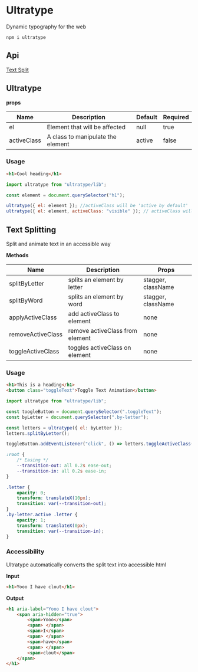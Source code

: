# Ultratype

Dynamic typography for the web

`npm i ultratype`

## Api

[Text Split](https://github.com/frzrbox/ultratype#text-splitting)

## Ultratype

**props**

<!-- prettier-ignore -->
| Name        | Description                       | Default | Required |
|-------------|-----------------------------------|---------|----------|
| el          | Element that will be affected     | null    | true     |
| activeClass | A class to manipulate the element | active  | false    |

### Usage

```html
<h1>Cool heading</h1>
```

```js
import ultratype from "ultratype/lib";

const element = document.querySelector("h1");

ultratype({ el: element }); //activeClass will be 'active by default'
ultratype({ el: element, activeClass: "visible" }); // activeClass will be 'visible'
```

## Text Splitting

Split and animate text in an accessible way

**Methods**

<!-- prettier-ignore -->
| Name              | Description                     | Props              |
| ----------------- | ------------------------------- | ------------------ |
| splitByLetter     | splits an element by letter     | stagger, className |
| splitByWord       | splits an element by word       | stagger, className |
| applyActiveClass  | add activeClass to element      | none               |
| removeActiveClass | remove activeClass from element | none               |
| toggleActiveClass | toggles activeClass on element  | none               |

### Usage

```html
<h1>This is a heading</h1>
<button class="toggleText">Toggle Text Animation</button>
```

```js
import ultratype from "ultratype/lib";

const toogleButton = document.querySelector(".toggleText");
const byLetter = document.querySelector(".by-letter");

const letters = ultratype({ el: byLetter });
letters.splitByLetter();

toggleButton.addEventListener("click", () => letters.toggleActiveClass());
```

```css
:root {
	/* Easing */
	--transition-out: all 0.2s ease-out;
	--transition-in: all 0.2s ease-in;
}

.letter {
	opacity: 0;
	transform: translateX(10px);
	transition: var(--transition-out);
}
.by-letter.active .letter {
	opacity: 1;
	transform: translateX(0px);
	transition: var(--transition-in);
}
```

### Accessibility

Ultratype automatically converts the split text into accessible html

**Input**

```html
<h1>Yooo I have clout</h1>
```

**Output**

```html
<h1 aria-label="Yooo I have clout">
	<span aria-hidden="true">
		<span>Yooo</span>
		<span> </span>
		<span>I</span>
		<span> </span>
		<span>have</span>
		<span> </span>
		<span>clout</span>
	</span>
</h1>
```
